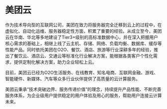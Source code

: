 # 美团云

作为技术导向型的互联网公司，美团在致力将服务器完全迁移到云上的过程中，在虚拟化、自动化运维、服务器稳定性方面，积累了重要的经验。从成立至今，美团云在华南、华北等多地建设了Tier3+级别的高标准数据中心，并在深入把握用户核心需求的基础上，相继上线了云主机、存储、网络、负载均衡、数据库、缓存等性能产品。同时依托美团在O2O、餐饮、酒店、旅游等行业深耕多年的经验，推出了餐饮云、酒店云、交通云等标准化行业解决方案，能根据各类客户个性化需求，提供定制化解决方案，助力企业轻松上云。

目前，美团云已经为O2O生活服务、在线教育、知名电商、互联网金融、游戏、智能硬件、新媒体、汽车等众多行业伙伴提供了高质量的云计算服务。

美团云秉承“技术突破边界、服务传递价值”的理念，持续提升产品性能、不断完善服务体系，为企业级用户提供稳定的用户体验及用心的服务，帮助用户连接云计算未来。
